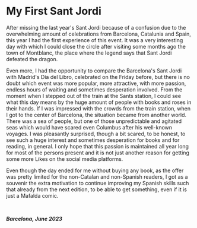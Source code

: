 &nbsp;

# My First Sant Jordi

After missing the last year's Sant Jordi because of a confusion due to the overwhelming amount of celebrations from Barcelona, Catalunia and Spain, this year I had the first experience of this event. It was a very interesting day with which I could close the circle after visiting some months ago the town of Montblanc, the place where the legend says that Sant Jordi defeated the dragon.

Even more, I had the opportunity to compare the Barcelona's Sant Jordi with Madrid's Día del Libro, celebrated on the Friday before, but there is no doubt which event was more popular, more attractive, with more passion, endless hours of waiting and sometimes desperation involved. From the moment when I stepped out of the train at the Sants station, I could see what this day means by the huge amount of people with books and roses in their hands. If I was impressed with the crowds from the train station, when I got to the center of Barcelona, the situation became from another world. There was a sea of people, but one of those unpredictable and agitated seas which would have scared even Columbus after his well-known voyages. I was pleasantly surprised, though a bit scared, to be honest, to see such a huge interest and sometimes desperation for books and for reading, in general. I only hope that this passion is maintained all year long for most of the persons present and it is not just another reason for getting some more Likes on the social media platforms.

Even though the day ended for me without buying any book, as the offer was pretty limited for the non-Catalan and non-Spanish readers, I got as a souvenir the extra motivation to continue improving my Spanish skills such that already from the next edition, to be able to get something, even if it is just a Mafalda comic.

&nbsp;

***Barcelona, June 2023*** 
